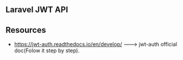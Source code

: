 ## Laravel JWT API

## Resources
* https://jwt-auth.readthedocs.io/en/develop/ ---> jwt-auth official doc(Folow it step by step).